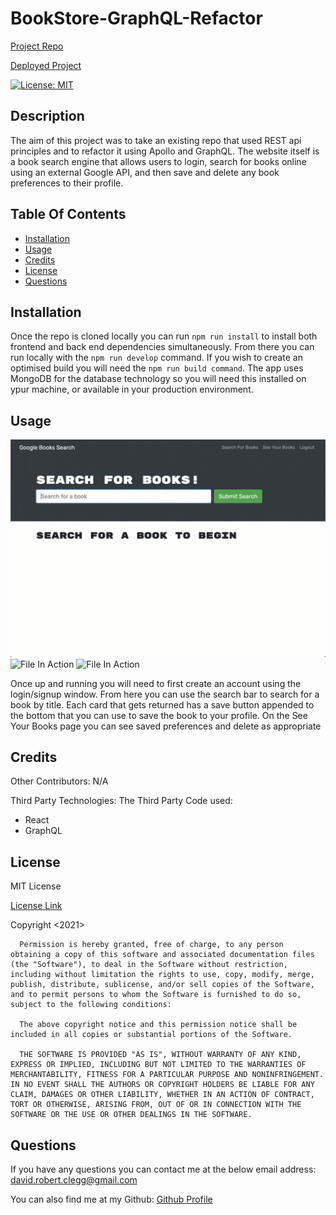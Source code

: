 # BookStore-GraphQL-Refactor 

[Project Repo](https://github.com/Cleggatron/BookStore-GraphQL-Refactor )

[Deployed Project](https://immense-ocean-95961.herokuapp.com/ )

  
  [![License: MIT](https://img.shields.io/badge/License-MIT-yellow.svg)](https://opensource.org/licenses/MIT)

  ## Description

  The aim of this project was to take an existing repo that used REST api principles and to refactor it using Apollo and GraphQL. The website itself is a book search engine that allows users to login, search for books online using an external Google API, and then save and delete any book preferences to their profile.

  ## Table Of Contents

  - [Installation](#installation)
  - [Usage](#usage)
  - [Credits](#credits)
  - [License](#license)
  - [Questions](#questions)

  ## Installation

  Once the repo is cloned locally you can run `npm run install` to install both frontend and back end dependencies simultaneously. From there you can run locally with the `npm run develop` command. If you wish to create an optimised build you will need the `npm run build command`. The app uses MongoDB for the database technology so you will need this installed on ypur machine, or available in your production environment.

  ## Usage

  ![File In Action](./assets\21-mern-homework-demo-01.gif)
  ![File In Action](./assets\21-mern-homework-demo-02.gif)
  ![File In Action](./assets\21-mern-homework-demo-03.gif)


  Once up and running you will need to first create an account using the login/signup window. From here you can use the search bar to search for a book by title. Each card that gets returned has a save button appended to the bottom that you can use to save the book to your profile. On the See Your Books page you can see saved preferences and delete as appropriate

  ## Credits

  Other Contributors: 
  N/A

  Third Party Technologies:
  The Third Party Code used:
 - React
 -  GraphQL


  ## License
  MIT License

  [License Link](https://opensource.org/licenses/MIT)

  Copyright <2021> <David Clegg>

      Permission is hereby granted, free of charge, to any person obtaining a copy of this software and associated documentation files (the "Software"), to deal in the Software without restriction, including without limitation the rights to use, copy, modify, merge, publish, distribute, sublicense, and/or sell copies of the Software, and to permit persons to whom the Software is furnished to do so, subject to the following conditions:
      
      The above copyright notice and this permission notice shall be included in all copies or substantial portions of the Software.
      
      THE SOFTWARE IS PROVIDED "AS IS", WITHOUT WARRANTY OF ANY KIND, EXPRESS OR IMPLIED, INCLUDING BUT NOT LIMITED TO THE WARRANTIES OF MERCHANTABILITY, FITNESS FOR A PARTICULAR PURPOSE AND NONINFRINGEMENT. IN NO EVENT SHALL THE AUTHORS OR COPYRIGHT HOLDERS BE LIABLE FOR ANY CLAIM, DAMAGES OR OTHER LIABILITY, WHETHER IN AN ACTION OF CONTRACT, TORT OR OTHERWISE, ARISING FROM, OUT OF OR IN CONNECTION WITH THE SOFTWARE OR THE USE OR OTHER DEALINGS IN THE SOFTWARE.  

  ## Questions

  If you have any questions you can contact me at the below email address:
  david.robert.clegg@gmail.com

  You can also find me at my Github:
  [Github Profile](https://github.com/Cleggatron)
